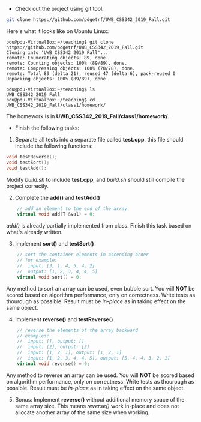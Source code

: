 * Check out the project using git tool. 

```bash
git clone https://github.com/pdgetrf/UWB_CSS342_2019_Fall.git
```

Here's what it looks like on Ubuntu Linux:

```console
pdu@pdu-VirtualBox:~/teaching$ git clone https://github.com/pdgetrf/UWB_CSS342_2019_Fall.git
Cloning into 'UWB_CSS342_2019_Fall'...
remote: Enumerating objects: 89, done.
remote: Counting objects: 100% (89/89), done.
remote: Compressing objects: 100% (78/78), done.
remote: Total 89 (delta 21), reused 47 (delta 6), pack-reused 0
Unpacking objects: 100% (89/89), done.

pdu@pdu-VirtualBox:~/teaching$ ls
UWB_CSS342_2019_Fall
pdu@pdu-VirtualBox:~/teaching$ cd UWB_CSS342_2019_Fall/class1/homework/
```

The homework is in **UWB_CSS342_2019_Fall/class1/homework/**. 

* Finish the following tasks:

1. Separate all tests into a separate file called **test.cpp**, this file should include the following functions:

```cpp
void testReverse();
void testSort();
void testAdd();
```

Modify *build.sh* to include **test.cpp**, and *build.sh* should still compile the project correctly.

2. Complete the **add()** and **testAdd()**
```cpp
    // add an element to the end of the array
    virtual void add(T &val) = 0;
```

*add()* is already partially implemented from class. Finish this task based on what's already written.

3. Implement **sort()** and **testSort()**
```cpp
    // sort the container elements in ascending order
    // for example:
    //  input: [3, 1, 4, 5, 4, 2]
    //  output: [1, 2, 3, 4, 4, 5]
    virtual void sort() = 0;
```
Any method to sort an array can be used, even bubble sort. You will **NOT** be scored based on algorithm performance, only on correctness. Write tests as thourough as possible. Result must be *in-place* as in taking effect on the same object.

 
4. Implement **reverse()** and **testReverse()**
```cpp
    // reverse the elements of the array backward
    // examples:
    //  input: [], output: []
    //  input: [2], output: [2]
    //  input: [1, 2, 1], output: [1, 2, 1]
    //  input: [1, 2, 3, 4, 4, 5], output: [5, 4, 4, 3, 2, 1]
    virtual void reverse() = 0;
```
Any method to reverse an array can be used. You will **NOT** be scored based on algorithm performance, only on correctness. Write tests as thourough as possible. Result must be *in-place* as in taking effect on the same object.

5. Bonus: Implement **reverse()** without additional memory space of the same array size. This means *reverse()* work in-place and does not allocate another array of the same size when working.

